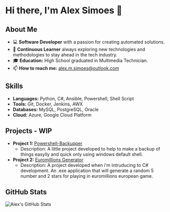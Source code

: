 # Hi there, I'm Alex Simoes 👋

## About Me

- 💻 **Software Developer** with a passion for creating automated solutions.
- 🌱 **Continuous Learner** always exploring new technologies and methodologies to stay ahead in the tech industry.
- 🎓 **Education:** High School graduated in Multimedia Technician.
- 📫 **How to reach me:** alex.m.simoes@outlook.com

## Skills

- **Languages:** Python, C#, Ansible, Powershell, Shell Script
- **Tools:** Git, Docker, Jenkins, AWX
- **Databases:** MySQL, PostgreSQL, Oracle
- **Cloud:** Azure, Google Cloud Platform

## Projects - WIP

- **Project 1:** [Powershell-Backupper](https://github.com/Alexmsimoes95/Powershell-Backupper)
  - Description: A little project developed to help to make a backup of things easylly and quick only using windows default shell.
- **Project 2:** [Euromillions Generator](https://github.com/Alexmsimoes95/Euromillions-Generator)
  - Description: A project developed when i'm intruducing to C# development. An .exe application that will generate a random 5 number and 2 stars for playing in euromillions european game.

## GitHub Stats

![Alex's GitHub Stats](https://github-readme-stats.vercel.app/api?username=Alexmsimoes95&show_icons=true&theme=radical)
